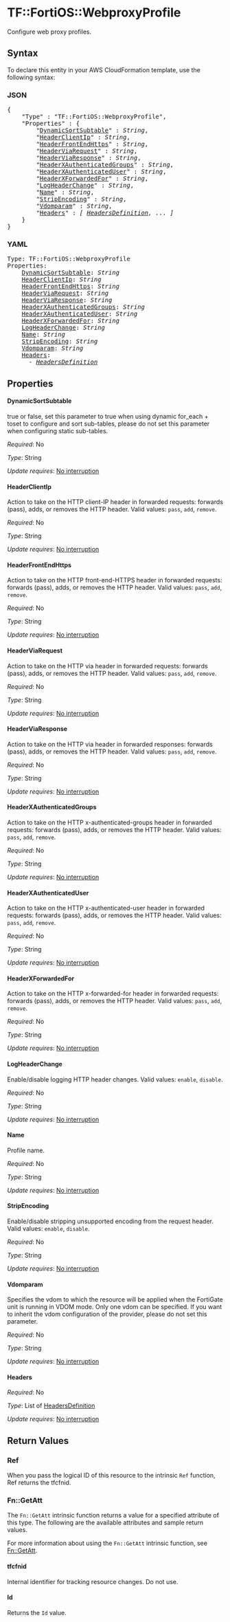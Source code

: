 # TF::FortiOS::WebproxyProfile

Configure web proxy profiles.

## Syntax

To declare this entity in your AWS CloudFormation template, use the following syntax:

### JSON

<pre>
{
    "Type" : "TF::FortiOS::WebproxyProfile",
    "Properties" : {
        "<a href="#dynamicsortsubtable" title="DynamicSortSubtable">DynamicSortSubtable</a>" : <i>String</i>,
        "<a href="#headerclientip" title="HeaderClientIp">HeaderClientIp</a>" : <i>String</i>,
        "<a href="#headerfrontendhttps" title="HeaderFrontEndHttps">HeaderFrontEndHttps</a>" : <i>String</i>,
        "<a href="#headerviarequest" title="HeaderViaRequest">HeaderViaRequest</a>" : <i>String</i>,
        "<a href="#headerviaresponse" title="HeaderViaResponse">HeaderViaResponse</a>" : <i>String</i>,
        "<a href="#headerxauthenticatedgroups" title="HeaderXAuthenticatedGroups">HeaderXAuthenticatedGroups</a>" : <i>String</i>,
        "<a href="#headerxauthenticateduser" title="HeaderXAuthenticatedUser">HeaderXAuthenticatedUser</a>" : <i>String</i>,
        "<a href="#headerxforwardedfor" title="HeaderXForwardedFor">HeaderXForwardedFor</a>" : <i>String</i>,
        "<a href="#logheaderchange" title="LogHeaderChange">LogHeaderChange</a>" : <i>String</i>,
        "<a href="#name" title="Name">Name</a>" : <i>String</i>,
        "<a href="#stripencoding" title="StripEncoding">StripEncoding</a>" : <i>String</i>,
        "<a href="#vdomparam" title="Vdomparam">Vdomparam</a>" : <i>String</i>,
        "<a href="#headers" title="Headers">Headers</a>" : <i>[ <a href="headersdefinition.md">HeadersDefinition</a>, ... ]</i>
    }
}
</pre>

### YAML

<pre>
Type: TF::FortiOS::WebproxyProfile
Properties:
    <a href="#dynamicsortsubtable" title="DynamicSortSubtable">DynamicSortSubtable</a>: <i>String</i>
    <a href="#headerclientip" title="HeaderClientIp">HeaderClientIp</a>: <i>String</i>
    <a href="#headerfrontendhttps" title="HeaderFrontEndHttps">HeaderFrontEndHttps</a>: <i>String</i>
    <a href="#headerviarequest" title="HeaderViaRequest">HeaderViaRequest</a>: <i>String</i>
    <a href="#headerviaresponse" title="HeaderViaResponse">HeaderViaResponse</a>: <i>String</i>
    <a href="#headerxauthenticatedgroups" title="HeaderXAuthenticatedGroups">HeaderXAuthenticatedGroups</a>: <i>String</i>
    <a href="#headerxauthenticateduser" title="HeaderXAuthenticatedUser">HeaderXAuthenticatedUser</a>: <i>String</i>
    <a href="#headerxforwardedfor" title="HeaderXForwardedFor">HeaderXForwardedFor</a>: <i>String</i>
    <a href="#logheaderchange" title="LogHeaderChange">LogHeaderChange</a>: <i>String</i>
    <a href="#name" title="Name">Name</a>: <i>String</i>
    <a href="#stripencoding" title="StripEncoding">StripEncoding</a>: <i>String</i>
    <a href="#vdomparam" title="Vdomparam">Vdomparam</a>: <i>String</i>
    <a href="#headers" title="Headers">Headers</a>: <i>
      - <a href="headersdefinition.md">HeadersDefinition</a></i>
</pre>

## Properties

#### DynamicSortSubtable

true or false, set this parameter to true when using dynamic for_each + toset to configure and sort sub-tables, please do not set this parameter when configuring static sub-tables.

_Required_: No

_Type_: String

_Update requires_: [No interruption](https://docs.aws.amazon.com/AWSCloudFormation/latest/UserGuide/using-cfn-updating-stacks-update-behaviors.html#update-no-interrupt)

#### HeaderClientIp

Action to take on the HTTP client-IP header in forwarded requests: forwards (pass), adds, or removes the HTTP header. Valid values: `pass`, `add`, `remove`.

_Required_: No

_Type_: String

_Update requires_: [No interruption](https://docs.aws.amazon.com/AWSCloudFormation/latest/UserGuide/using-cfn-updating-stacks-update-behaviors.html#update-no-interrupt)

#### HeaderFrontEndHttps

Action to take on the HTTP front-end-HTTPS header in forwarded requests: forwards (pass), adds, or removes the HTTP header. Valid values: `pass`, `add`, `remove`.

_Required_: No

_Type_: String

_Update requires_: [No interruption](https://docs.aws.amazon.com/AWSCloudFormation/latest/UserGuide/using-cfn-updating-stacks-update-behaviors.html#update-no-interrupt)

#### HeaderViaRequest

Action to take on the HTTP via header in forwarded requests: forwards (pass), adds, or removes the HTTP header. Valid values: `pass`, `add`, `remove`.

_Required_: No

_Type_: String

_Update requires_: [No interruption](https://docs.aws.amazon.com/AWSCloudFormation/latest/UserGuide/using-cfn-updating-stacks-update-behaviors.html#update-no-interrupt)

#### HeaderViaResponse

Action to take on the HTTP via header in forwarded responses: forwards (pass), adds, or removes the HTTP header. Valid values: `pass`, `add`, `remove`.

_Required_: No

_Type_: String

_Update requires_: [No interruption](https://docs.aws.amazon.com/AWSCloudFormation/latest/UserGuide/using-cfn-updating-stacks-update-behaviors.html#update-no-interrupt)

#### HeaderXAuthenticatedGroups

Action to take on the HTTP x-authenticated-groups header in forwarded requests: forwards (pass), adds, or removes the HTTP header. Valid values: `pass`, `add`, `remove`.

_Required_: No

_Type_: String

_Update requires_: [No interruption](https://docs.aws.amazon.com/AWSCloudFormation/latest/UserGuide/using-cfn-updating-stacks-update-behaviors.html#update-no-interrupt)

#### HeaderXAuthenticatedUser

Action to take on the HTTP x-authenticated-user header in forwarded requests: forwards (pass), adds, or removes the HTTP header. Valid values: `pass`, `add`, `remove`.

_Required_: No

_Type_: String

_Update requires_: [No interruption](https://docs.aws.amazon.com/AWSCloudFormation/latest/UserGuide/using-cfn-updating-stacks-update-behaviors.html#update-no-interrupt)

#### HeaderXForwardedFor

Action to take on the HTTP x-forwarded-for header in forwarded requests: forwards (pass), adds, or removes the HTTP header. Valid values: `pass`, `add`, `remove`.

_Required_: No

_Type_: String

_Update requires_: [No interruption](https://docs.aws.amazon.com/AWSCloudFormation/latest/UserGuide/using-cfn-updating-stacks-update-behaviors.html#update-no-interrupt)

#### LogHeaderChange

Enable/disable logging HTTP header changes. Valid values: `enable`, `disable`.

_Required_: No

_Type_: String

_Update requires_: [No interruption](https://docs.aws.amazon.com/AWSCloudFormation/latest/UserGuide/using-cfn-updating-stacks-update-behaviors.html#update-no-interrupt)

#### Name

Profile name.

_Required_: No

_Type_: String

_Update requires_: [No interruption](https://docs.aws.amazon.com/AWSCloudFormation/latest/UserGuide/using-cfn-updating-stacks-update-behaviors.html#update-no-interrupt)

#### StripEncoding

Enable/disable stripping unsupported encoding from the request header. Valid values: `enable`, `disable`.

_Required_: No

_Type_: String

_Update requires_: [No interruption](https://docs.aws.amazon.com/AWSCloudFormation/latest/UserGuide/using-cfn-updating-stacks-update-behaviors.html#update-no-interrupt)

#### Vdomparam

Specifies the vdom to which the resource will be applied when the FortiGate unit is running in VDOM mode. Only one vdom can be specified. If you want to inherit the vdom configuration of the provider, please do not set this parameter.

_Required_: No

_Type_: String

_Update requires_: [No interruption](https://docs.aws.amazon.com/AWSCloudFormation/latest/UserGuide/using-cfn-updating-stacks-update-behaviors.html#update-no-interrupt)

#### Headers

_Required_: No

_Type_: List of <a href="headersdefinition.md">HeadersDefinition</a>

_Update requires_: [No interruption](https://docs.aws.amazon.com/AWSCloudFormation/latest/UserGuide/using-cfn-updating-stacks-update-behaviors.html#update-no-interrupt)

## Return Values

### Ref

When you pass the logical ID of this resource to the intrinsic `Ref` function, Ref returns the tfcfnid.

### Fn::GetAtt

The `Fn::GetAtt` intrinsic function returns a value for a specified attribute of this type. The following are the available attributes and sample return values.

For more information about using the `Fn::GetAtt` intrinsic function, see [Fn::GetAtt](https://docs.aws.amazon.com/AWSCloudFormation/latest/UserGuide/intrinsic-function-reference-getatt.html).

#### tfcfnid

Internal identifier for tracking resource changes. Do not use.

#### Id

Returns the <code>Id</code> value.

